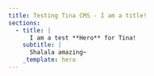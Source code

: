 ```yaml
---
title: Testing Tina CMS - I am a title!
sections:
  - title: |
      I am a test **Hero** for Tina!
    subtitle: |
      Shalala amazing~
    _template: hero
---
```

